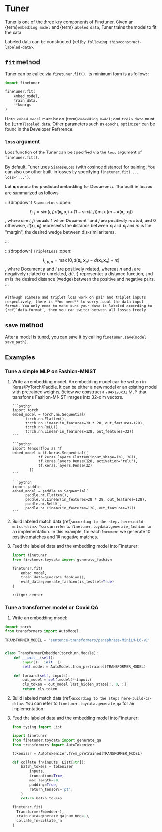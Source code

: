 # Tuner

Tuner is one of the three key components of Finetuner. Given an {term}`embedding model` and {term}`labeled data`, Tuner
trains the model to fit the data.

Labeled data can be constructed {ref}`by following this<construct-labeled-data>`.

## `fit` method

Tuner can be called via `finetuner.fit()`. Its minimum form is as follows:

```python
import finetuner

finetuner.fit(
    embed_model,
    train_data,
    **kwargs   
)
```

Here, `embed_model` must be an {term}`embedding model`; and `train_data` must be {term}`labeled data`. Other parameters such as `epochs`, `optimizer` can be found in the Developer Reference.

### `loss` argument

Loss function of the Tuner can be specified via the `loss` argument of `finetuner.fit()`.

By default, Tuner uses `SiameseLoss` (with cosince distance) for training. You can also use other built-in losses by specifying `finetuner.fit(..., loss='...')`.

Let $\mathbf{x}_i$ denote the predicted embedding for Document $i$. The built-in losses are summarized as follows:

:::{dropdown} `SiameseLoss`
:open:


$$\ell_{i,j} = \mathrm{sim}(i,j)d(\mathbf{x}_i, \mathbf{x}_j) + (1 - \mathrm{sim}(i,j))\max(m - d(\mathbf{x}_i, \mathbf{x}_j))$$,
where $\mathrm{sim}(i,j)$ equals 1 when Document $i$ and $j$ are positively related, and 0 otherwise, $d(\mathbf{x}_i, \mathbf{x}_j)$ represents the distance between $\mathbf{x}_i$ and $\mathbf{x}_j$ and $m$ is the "margin", the desired wedge between dis-similar items.

:::

:::{dropdown} `TripletLoss`
:open:

$$\ell_{i, p, n}=\max(0, d(\mathbf{x}_i, \mathbf{x}_p)-d(\mathbf{x}_i, \mathbf{x}_n)+m)$$, where Document $p$ and $i$ are positively related, whereas $n$ and $i$ are negatively related or unrelated, $d(\cdot, \cdot)$ representes a distance function, and $m$ is the desired distance (wedge) between the positive and negative pairs.
:::


```{tip}

Although siamese and triplet loss work on pair and triplet inputs respectively, there is **no need** to worry about the data input format. You only need to make sure your data is labeled according to {ref}`data-format`, then you can switch between all losses freely.

```

## `save` method

After a model is tuned, you can save it by calling `finetuner.save(model, save_path)`.


## Examples

### Tune a simple MLP on Fashion-MNIST

1. Write an embedding model. An embedding model can be written in Keras/PyTorch/Paddle. It can be either a new model or
   an existing model with pretrained weights. Below we construct a `784x128x32` MLP that transforms Fashion-MNIST images
   into 32-dim vectors.

    ````{tab} PyTorch
    ```python
    import torch
    embed_model = torch.nn.Sequential(
          torch.nn.Flatten(),
          torch.nn.Linear(in_features=28 * 28, out_features=128),
          torch.nn.ReLU(),
          torch.nn.Linear(in_features=128, out_features=32))
    ```
   
    ````
    ````{tab} Keras
    ```python
    import tensorflow as tf
    embed_model = tf.keras.Sequential([
                tf.keras.layers.Flatten(input_shape=(28, 28)),
                tf.keras.layers.Dense(128, activation='relu'),
                tf.keras.layers.Dense(32)
            ])
    ```
    ````
    ````{tab} Paddle
    ```python
    import paddle
    embed_model = paddle.nn.Sequential(
          paddle.nn.Flatten(),
          paddle.nn.Linear(in_features=28 * 28, out_features=128),
          paddle.nn.ReLU(),
          paddle.nn.Linear(in_features=128, out_features=32))
    ```
   
    ````

2. Build labeled match data {ref}`according to the steps here<build-mnist-data>`. You can refer
   to `finetuner.toydata.generate_fashion` for an implementation. In this example, for each `Document` we generate 10 positive matches and 10 negative matches.

3. Feed the labeled data and the embedding model into Finetuner:
    ```python
    import finetuner
    from finetuner.toydata import generate_fashion

    finetuner.fit(
        embed_model,
        train_data=generate_fashion(),
        eval_data=generate_fashion(is_testset=True)
    )
    ```


   ```{figure} mlp.png
   :align: center
   ```

### Tune a transformer model on Covid QA

1. Write an embedding model:

  ```python
  import torch
  from transformers import AutoModel

  TRANSFORMER_MODEL = 'sentence-transformers/paraphrase-MiniLM-L6-v2'


  class TransformerEmbedder(torch.nn.Module):
      def __init__(self):
          super().__init__()
          self.model = AutoModel.from_pretrained(TRANSFORMER_MODEL)

      def forward(self, inputs):
          out_model = self.model(**inputs)
          cls_token = out_model.last_hidden_state[:, 0, :]
          return cls_token
  ```

2. Build labeled match data {ref}`according to the steps here<build-qa-data>`. You can refer
   to `finetuner.toydata.generate_qa` for an implementation.

3. Feed the labeled data and the embedding model into Finetuner:

    ```python
    from typing import List

    import finetuner
    from finetuner.toydata import generate_qa
    from transformers import AutoTokenizer

    tokenizer = AutoTokenizer.from_pretrained(TRANSFORMER_MODEL)

    def collate_fn(inputs: List[str]):
        batch_tokens = tokenizer(
            inputs,
            truncation=True,
            max_length=50,
            padding=True,
            return_tensors='pt',
        )
        return batch_tokens

    finetuner.fit(
      TransformerEmbedder(),
      train_data=generate_qa(num_neg=1),
      collate_fn=collate_fn
    )
    ```